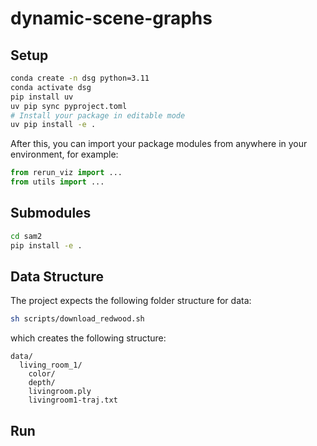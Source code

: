 # dynamic-scene-graphs

## Setup


```bash
conda create -n dsg python=3.11
conda activate dsg
pip install uv 
uv pip sync pyproject.toml
# Install your package in editable mode
uv pip install -e .
```

After this, you can import your package modules from anywhere in your environment, for example:

```python
from rerun_viz import ...
from utils import ...
```

## Submodules

```bash
cd sam2
pip install -e .
```

## Data Structure

The project expects the following folder structure for data:

```bash
sh scripts/download_redwood.sh
```

which creates the following structure:
```
data/
  living_room_1/
    color/
    depth/
    livingroom.ply
    livingroom1-traj.txt
```

## Run
